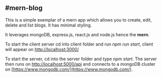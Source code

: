 #mern-blog
---------

This is a simple exemplar of a mern app which allows you to create, edit, delete and list blogs. It has minimal styling.

It leverages mongoDB, express.js, react.js and node.js hence the **mern**.

To start the client server cd into client folder and run _npm run start_, client will appear on [http://localhost:3000/](http://localhost:3000/)

To start the server, cd into the server folder and type _npm start_. The server then runs on [http://localhost:5000/api](http://localhost:5000/api) and connects to a mongoDB cluster on [https://www.mongodb.com/](https://www.mongodb.com/).
